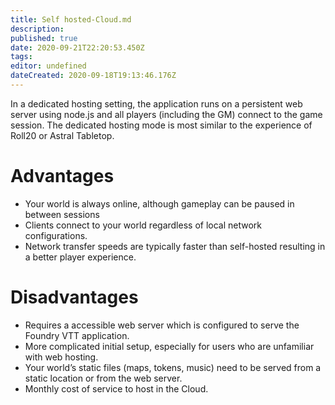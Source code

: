 ```yaml
---
title: Self hosted-Cloud.md
description:
published: true
date: 2020-09-21T22:20:53.450Z
tags:
editor: undefined
dateCreated: 2020-09-18T19:13:46.176Z
---
```


In a dedicated hosting setting, the application runs on a persistent web server using node.js and all players (including the GM) connect to the game session. The dedicated hosting mode is most similar to the experience of Roll20 or Astral Tabletop.

# Advantages
- Your world is always online, although gameplay can be paused in between sessions
- Clients connect to your world regardless of local network configurations.
- Network transfer speeds are typically faster than self-hosted resulting in a better player experience.

# Disadvantages
- Requires a accessible web server which is configured to serve the Foundry VTT application.
- More complicated initial setup, especially for users who are unfamiliar with web hosting.
- Your world’s static files (maps, tokens, music) need to be served from a static location or from the web server.
- Monthly cost of service to host in the Cloud.
